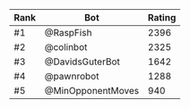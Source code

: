 Rank|Bot|Rating
---|---|---
#1|@RaspFish|2396
#2|@colinbot|2325
#3|@DavidsGuterBot|1642
#4|@pawnrobot|1288
#5|@MinOpponentMoves|940
